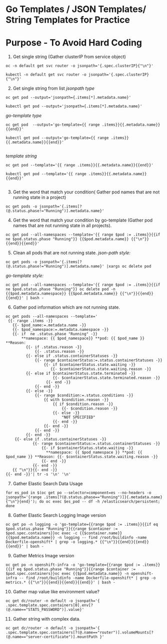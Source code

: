 # Go Templates / JSON Templates/ String Templates for Practice
# Purpose - To Avoid Hard Coding

1. Get single string (Gather clusterIP from service object)
```
oc -n default get svc router -o jsonpath='{.spec.clusterIP}{"\n"}'

kubectl -n default get svc router -o jsonpath='{.spec.clusterIP}{"\n"}'

```
2. Get single string from list
*jsonpath type*
```
oc get pod --output='jsonpath={.items[*].metadata.name}'

kubectl get pod --output='jsonpath={.items[*].metadata.name}'

```
*go-template type*
```
oc get pod  --output='go-template={{ range .items}}{{.metadata.name}}{{end}}'

kubectl get pod --output='go-template={{ range .items}}{{.metadata.name}}{{end}}'
 
```

*template string*
```
oc get pod --template='{{ range .items}}{{.metadata.name}}{{end}}'

kubectl get pod --template='{{ range .items}}{{.metadata.name}}{{end}}'
 
```

3. Get the word that match your condition( Gather pod names that are not running state in a project)
```
oc get pods -o jsonpath='{.items[?(@.status.phase!="Running")].metadata.name}'
```

4. Get the word that match your condition by go-template (Gather pod names that are not running state in all projects). 
```
oc get pod --all-namespaces --template='{{ range $pod := .items}}{{if ne $pod.status.phase "Running"}} {{$pod.metadata.name}} {{"\n"}}{{end}}{{end}}' 
```

5. Clean all pods that are not running state.
*json-path style:*
```
oc get pods -o jsonpath='{.items[?(@.status.phase!="Running")].metadata.name}' |xargs oc delete pod
```
*go-template style:*
```
oc get pod --all-namespaces --template='{{ range $pod := .items}}{{if ne $pod.status.phase "Running"}} oc delete pod -n {{$pod.metadata.namespace}} {{$pod.metadata.name}} {{"\n"}}{{end}}{{end}}' | bash -
```

6. Gather pod information which are not running state.
```
oc get pods --all-namespaces --template='
 {{- range .items -}} 
   {{- $pod_name:=.metadata.name -}}
   {{- $pod_namespace:=.metadata.namespace -}} 
   {{- if  ne .status.phase "Running" -}}  
       **namespace: {{ $pod_namespace}} **pod: {{ $pod_name }} **Reason: 
         {{- if .status.reason -}} 
             {{- .status.reason -}}
         {{- else if .status.containerStatuses -}}
             {{- range $containerStatus:=.status.containerStatuses -}}
                 {{- if $containerStatus.state.waiting -}}
		            {{- $containerStatus.state.waiting.reason -}}				
   		 {{- else if $containerStatus.state.terminated -}}
                     {{- $containerStatus.state.terminated.reason -}}
                  {{- end -}}
             {{- end -}}
         {{- else -}}
             {{- range $condition:=.status.conditions -}}
                 {{ with $condition.reason -}}
					 {{ if $condition.reason -}}
						 {{- $condition.reason -}}
					 {{- else -}}
						 "NOT SPECIFIED"
					 {{- end -}}
				 {{- end -}}
             {{- end -}}
         {{- end -}}
	{{- else if .status.containerStatuses -}}
	        {{- range $containerStatus:=.status.containerStatuses -}}
                {{- if $containerStatus.state.waiting -}}
			      **namespace: {{ $pod_namespace }} **pod: {{ $pod_name }} **Reason: {{- $containerStatus.state.waiting.reason -}}					 
				{{- end -}}
		    {{- end -}}
   {{ "\n"}}{{- end -}}
{{- end -}}'| tr -s '\n' '\n'
```

7. Gather Elastic Search Data Usage  
```
for es_pod in $(oc get po --selector=component=es --no-headers -o jsonpath='{range .items[?(@.status.phase=="Running")]}{.metadata.name}{"\n"}{end}'); do oc exec $es_pod -- df -h /elasticsearch/persistent; done
```

8. Gather Elastic Search Logging Image version 
```
oc get po -n logging -o 'go-template={{range $pod := .items}}{{if eq $pod.status.phase "Running"}}{{range $container := $pod.spec.containers}}oc exec -c {{$container.name}} {{$pod.metadata.name}} -n logging -- find /root/buildinfo -name Dockerfile-openshift* | grep -o logging.* {{"\n"}}{{end}}{{end}}{{end}}' | bash -
```
9. Gather Metrics Image version
```
oc get po -n openshift-infra -o 'go-template={{range $pod := .items}}{{if eq $pod.status.phase "Running"}}{{range $container := $pod.spec.containers}}oc exec {{$pod.metadata.name}} -n openshift-infra -- find /root/buildinfo -name Dockerfile-openshift* | grep -o metrics.* {{"\n"}}{{end}}{{end}}{{end}}' | bash -
```

10. Gather map value like environment value?
```
oc get dc/router -n default -o jsonpath='{ .spec.template.spec.containers[0].env[?(@.name=="STATS_PASSWORD")].value}'
```

11. Gather string with complex data.
```
oc get dc/router -n default -o jsonpath='{ .spec.template.spec.containers[?(@.name=="router")].volumeMounts[?(@.name=="server-certificate")].mountPath }'
```

